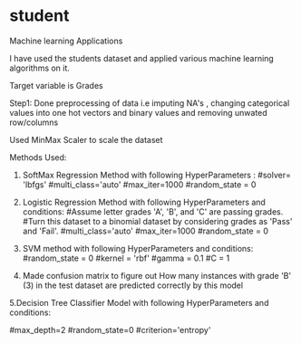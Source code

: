 # student
Machine learning Applications

I have used the students dataset and applied various machine learning algorithms on it.

Target variable is Grades

Step1: Done preprocessing of data i.e imputing NA's , changing categorical values into one hot vectors and binary values and removing unwated row/columns

Used MinMax Scaler to scale the dataset

Methods Used:

1. SoftMax Regression Method with following HyperParameters : #solver= 'lbfgs' 
#multi_class='auto' 
#max_iter=1000 
#random_state = 0

2. Logistic Regression Method with following HyperParameters and conditions: 
#Assume letter grades 'A', 'B', and 'C' are passing grades. 
#Turn this dataset to a binomial dataset by considering grades as 'Pass' and 'Fail'. 
#multi_class='auto' 
#max_iter=1000 
#random_state = 0

3. SVM method with following HyperParameters and conditions:
#random_state = 0 
#kernel = 'rbf' 
#gamma = 0.1
#C = 1

4. Made confusion matrix to figure out How many instances with grade 'B' (3) in the test dataset are predicted correctly by this model



5.Decision Tree Classifier Model with following HyperParameters and conditions:


#max_depth=2 
#random_state=0 
#criterion='entropy'
